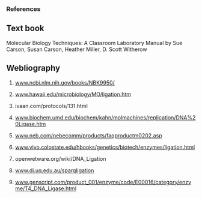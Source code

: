 ### References
 
## Text book
 

Molecular Biology Techniques: A Classroom Laboratory Manual by Sue Carson, Susan Carson, Heather Miller, D. Scott Witherow


## Webliography
 

1. www.ncbi.nlm.nih.gov/books/NBK9950/

2. www.hawaii.edu/microbiology/MO/ligation.htm

3. ivaan.com/protocols/131.html

4. www.biochem.umd.edu/biochem/kahn/molmachines/replication/DNA%20Ligase.htm

5. www.neb.com/nebecomm/products/faqproductm0202.asp

6. www.vivo.colostate.edu/hbooks/genetics/biotech/enzymes/ligation.html

7. openwetware.org/wiki/DNA_Ligation

8. www.di.uq.edu.au/sparqligation

9. www.genscript.com/product_001/enzyme/code/E00016/category/enzyme/T4_DNA_Ligase.html

